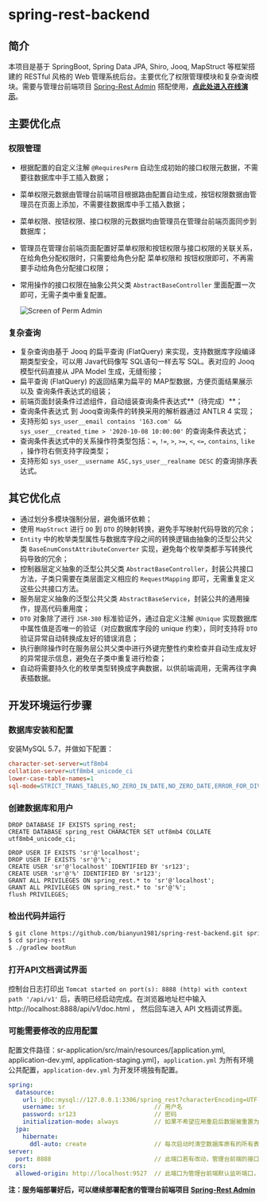 # spring-rest-backend

## 简介

本项目是基于 SpringBoot, Spring Data JPA, Shiro, Jooq, MapStruct 等框架搭建的 RESTful 风格的 Web 管理系统后台。主要优化了权限管理模块和复杂查询模块。需要与管理台前端项目 [Spring-Rest Admin](https://github.com/bianyun1981/spring-rest-admin) 搭配使用，[**点此处进入在线演示**](https://wisecoder.work)。

## 主要优化点

### 权限管理

- 根据配置的自定义注解 `@RequiresPerm` 自动生成初始的接口权限元数据，不需要往数据库中手工插入数据；

- 菜单权限元数据由管理台前端项目根据路由配置自动生成，按钮权限数据由管理员在页面上添加，不需要往数据库中手工插入数据；

- 菜单权限、按钮权限、接口权限的元数据均由管理员在管理台前端页面同步到数据库；

- 管理员在管理台前端页面配置好菜单权限和按钮权限与接口权限的关联关系，在给角色分配权限时，只需要给角色分配 菜单权限和 按钮权限即可，不再需要手动给角色分配接口权限；

- 常用操作的接口权限在抽象公共父类 `AbstractBaseController` 里面配置一次即可，无需子类中重复配置。

  ![Screen of Perm Admin](https://cdn.jsdelivr.net/gh/bianyun1981/CDN@latest/img/readme/2021-01/2021-01-31-233302-793.png)

### 复杂查询

- 复杂查询由基于 Jooq 的扁平查询 (FlatQuery) 来实现，支持数据库字段编译期类型安全，可以用 Java代码像写 SQL语句一样去写 SQL。表对应的 Jooq 模型代码直接从 JPA Model 生成，无缝衔接；
- 扁平查询 (FlatQuery) 的返回结果为扁平的 MAP型数据，方便页面结果展示 以及 查询条件表达式的组装；
- 前端页面封装条件过滤组件，自动组装查询条件表达式**（待完成）**；
- 查询条件表达式 到 Jooq查询条件的转换采用的解析器通过 ANTLR 4 实现；
- 支持形如 `sys_user__email contains '163.com' && sys_user__created_time > '2020-10-08 10:00:00'` 的查询条件表达式；
- 查询条件表达式中的关系操作符类型包括：`=`, `!=`, `>`, `>=`, `<`, `<=`, `contains`, `like` ，操作符右侧支持字段类型；
- 支持形如 `sys_user__username ASC,sys_user__realname DESC` 的查询排序表达式。

## 其它优化点

- 通过划分多模块强制分层，避免循环依赖；
- 使用 `MapStruct` 进行 `DO` 到 `DTO` 的映射转换，避免手写映射代码导致的冗余；
- `Entity` 中的枚举类型属性与数据库字段之间的转换逻辑由抽象的泛型公共父类 `BaseEnumConstAttributeConverter` 实现，避免每个枚举类都手写转换代码导致的冗余；
- 控制器层定义抽象的泛型公共父类 `AbstractBaseController`，封装公共接口方法，子类只需要在类层面定义相应的 `RequestMapping` 即可，无需重复定义这些公共接口方法。
- 服务层定义抽象的泛型公共父类 `AbstractBaseService`，封装公共的通用操作，提高代码重用度；
- `DTO` 对象除了进行 `JSR-380` 标准验证外，通过自定义注解 `@Unique` 实现数据库中属性值是否唯一的验证（对应数据库字段的 unique 约束），同时支持将 `DTO` 验证异常自动转换成友好的错误消息；
- 执行删除操作时在服务层公共父类中进行外键完整性约束检查并自动生成友好的异常提示信息，避免在子类中重复进行检查；
- 自动将需要持久化的枚举类型转换成字典数据，以供前端调用，无需再往字典表插数据。

## 开发环境运行步骤

### 数据库安装和配置

安装MySQL 5.7，并做如下配置：

```ini
character-set-server=utf8mb4
collation-server=utf8mb4_unicode_ci
lower-case-table-names=1
sql-mode=STRICT_TRANS_TABLES,NO_ZERO_IN_DATE,NO_ZERO_DATE,ERROR_FOR_DIVISION_BY_ZERO,NO_AUTO_CREATE_USER,NO_ENGINE_SUBSTITUTION
```

### 创建数据库和用户

```mysql
DROP DATABASE IF EXISTS spring_rest;
CREATE DATABASE spring_rest CHARACTER SET utf8mb4 COLLATE utf8mb4_unicode_ci;

DROP USER IF EXISTS 'sr'@'localhost';
DROP USER IF EXISTS 'sr'@'%';
CREATE USER 'sr'@'localhost' IDENTIFIED BY 'sr123';
CREATE USER 'sr'@'%' IDENTIFIED BY 'sr123';
GRANT ALL PRIVILEGES ON spring_rest.* to 'sr'@'localhost';
GRANT ALL PRIVILEGES ON spring_rest.* to 'sr'@'%';
flush PRIVILEGES;
```

### 检出代码并运行

```bash
$ git clone https://github.com/bianyun1981/spring-rest-backend.git spring-rest
$ cd spring-rest
$ ./gradlew bootRun
```

### 打开API文档调试界面

控制台日志打印出 `Tomcat started on port(s): 8888 (http) with context path '/api/v1'` 后，表明已经启动完成。在浏览器地址栏中输入 http://localhost:8888/api/v1/doc.html ， 然后回车进入 API 文档调试界面。

### 可能需要修改的应用配置

配置文件路径：sr-application/src/main/resources/[application.yml, application-dev.yml, application-staging.yml]，`application.yml` 为所有环境公共配置，`application-dev.yml` 为开发环境独有配置。

```yaml
spring:
  datasource:
    url: jdbc:mysql://127.0.0.1:3306/spring_rest?characterEncoding=UTF-8&[...太长省略]  // 数据库名和端口
    username: sr                         // 用户名
    password: sr123                      // 密码
    initialization-mode: always          // 如果不希望应用重启后数据被重置为 data.sql中的数据，请改为 never
  jpa:
    hibernate:
      ddl-auto: create                   // 每次启动时清空数据库原有的所有表并重新创建数据库表，可改为 update
server:
  port: 8888                             // 此端口若有改动，管理台前端的接口调用地址也要做相应修改
cors:
  allowed-origin: http://localhost:9527  // 此端口为管理台前端默认监听端口，如有变动，请两边同步修改。
```

**注：服务端部署好后，可以继续部署配套的管理台前端项目 [Spring-Rest Admin](https://github.com/bianyun1981/spring-rest-admin)** 